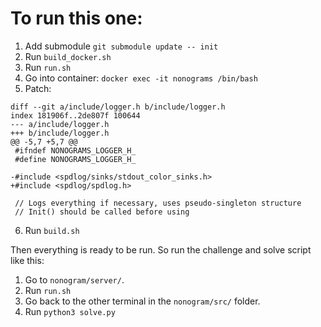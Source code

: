 # To run this one:

1. Add submodule `git submodule update -- init`
2. Run `build_docker.sh`
3. Run `run.sh`
4. Go into container: `docker exec -it nonograms /bin/bash`
5. Patch:
```
diff --git a/include/logger.h b/include/logger.h
index 181906f..2de807f 100644
--- a/include/logger.h
+++ b/include/logger.h
@@ -5,7 +5,7 @@
 #ifndef NONOGRAMS_LOGGER_H_
 #define NONOGRAMS_LOGGER_H_

-#include <spdlog/sinks/stdout_color_sinks.h>
+#include <spdlog/spdlog.h>

 // Logs everything if necessary, uses pseudo-singleton structure
 // Init() should be called before using
 ```
6. Run `build.sh`

Then everything is ready to be run. So run the challenge and solve script like
this:
1. Go to `nonogram/server/`.
2. Run `run.sh`
3. Go back to the other terminal in the `nonogram/src/` folder.
4. Run `python3 solve.py`

